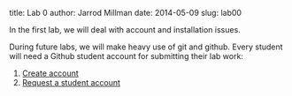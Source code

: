 title: Lab 0
author: Jarrod Millman
date: 2014-05-09
slug: lab00

In the first lab, we will deal with account and installation issues.

During future labs, we will make heavy use of git and github.  Every student
will need a Github student account for submitting their lab work:

1. [Create account](https://github.com/join)
2. [Request a student account](https://github.com/edu)



